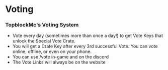 # Voting

### TopblockMc's Voting System 
- Vote every day (sometimes more than once a day!) to get Vote Keys that unlock the Special Vote Crate. 
- You will get a Crate Key after every 3rd successful Vote. You can vote online, offline, or even on your phone. 
- You can use /vote in-game and on the discord
- The Vote Links will always be on the website 
